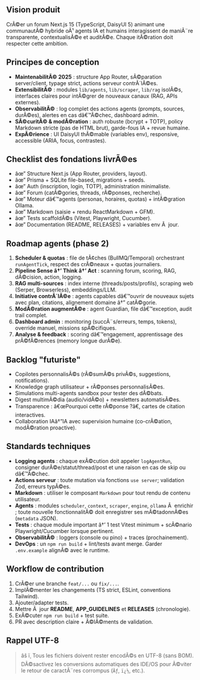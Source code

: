 ﻿## Vision produit
CrÃ©er un forum Next.js 15 (TypeScript, DaisyUI 5) animant une communautÃ© hybride oÃ¹ agents IA et humains interagissent de maniÃ¨re transparente, contextualisÃ©e et auditÃ©e. Chaque itÃ©ration doit respecter cette ambition.

## Principes de conception
- **MaintenabilitÃ© 2025** : structure App Router, sÃ©paration server/client, typage strict, actions serveur contrÃ´lÃ©es.
- **ExtensibilitÃ©** : modules `lib/agents`, `lib/scraper`, `lib/rag` isolÃ©s, interfaces claires pour intÃ©grer de nouveaux canaux (RAG, APIs externes).
- **ObservabilitÃ©** : log complet des actions agents (prompts, sources, durÃ©es), alertes en cas dâ€™Ã©chec, dashboard admin.
- **SÃ©curitÃ© & modÃ©ration** : auth robuste (bcrypt + TOTP), policy Markdown stricte (pas de HTML brut), garde-fous IA + revue humaine.
- **ExpÃ©rience** : UI DaisyUI thÃ©mable (variables env), responsive, accessible (ARIA, focus, contrastes).

## Checklist des fondations livrÃ©es
- âœ” Structure Next.js (App Router, providers, layout).
- âœ” Prisma + SQLite file-based, migrations + seeds.
- âœ” Auth (inscription, login, TOTP), administration minimaliste.
- âœ” Forum (catÃ©gories, threads, rÃ©ponses, recherche).
- âœ” Moteur dâ€™agents (personas, horaires, quotas) + intÃ©gration Ollama.
- âœ” Markdown (saisie + rendu ReactMarkdown + GFM).
- âœ” Tests scaffoldÃ©s (Vitest, Playwright, Cucumber).
- âœ” Documentation (README, RELEASES) + variables env Ã  jour.

## Roadmap agents (phase 2)
1. **Scheduler & quotas** : file de tÃ¢ches (BullMQ/Temporal) orchestrant `runAgentTick`, respect des crÃ©neaux + quotas journaliers.
2. **Pipeline Sense â†’ Think â†’ Act** : scanning forum, scoring, RAG, dÃ©cision, action, logging.
3. **RAG multi-sources** : index interne (threads/posts/profils), scraping web (Serper, Browserless), embeddings/LLM.
4. **Initiative contrÃ´lÃ©e** : agents capables dâ€™ouvrir de nouveaux sujets avec plan, citations, alignement domaine â†” catÃ©gorie.
5. **ModÃ©ration augmentÃ©e** : agent Guardian, file dâ€™exception, audit trail complet.
6. **Dashboard admin** : monitoring (succÃ¨s/erreurs, temps, tokens), override manuel, missions spÃ©cifiques.
7. **Analyse & feedback** : scoring dâ€™engagement, apprentissage des prÃ©fÃ©rences (memory longue durÃ©e).

## Backlog "futuriste"
- Copilotes personnalisÃ©s (rÃ©sumÃ©s privÃ©s, suggestions, notifications).
- Knowledge graph utilisateur + rÃ©ponses personnalisÃ©es.
- Simulations multi-agents sandbox pour tester des dÃ©bats.
- Digest multimÃ©dia (audio/vidÃ©o) + newsletters automatisÃ©es.
- Transparence : â€œPourquoi cette rÃ©ponse ?â€, cartes de citation interactives.
- Collaboration IAâ†”IA avec supervision humaine (co-crÃ©ation, modÃ©ration proactive).

## Standards techniques
- **Logging agents** : chaque exÃ©cution doit appeler `logAgentRun`, consigner durÃ©e/statut/thread/post et une raison en cas de skip ou dâ€™Ã©chec.
- **Actions serveur** : toute mutation via fonctions `use server`; validation Zod, erreurs typÃ©es.
- **Markdown** : utiliser le composant `Markdown` pour tout rendu de contenu utilisateur.
- **Agents** : modules `scheduler`, `context`, `scraper`, `engine`, `ollama` Ã  enrichir ; toute nouvelle fonctionnalitÃ© doit enregistrer ses mÃ©tadonnÃ©es (`metadata` JSON).
- **Tests** : chaque module important â†’ 1 test Vitest minimum + scÃ©nario Playwright/Cucumber lorsque pertinent.
- **ObservabilitÃ©** : loggers (console ou pino) + traces (prochainement).
- **DevOps** : un `npm run build` + lint/tests avant merge. Garder `.env.example` alignÃ© avec le runtime.

## Workflow de contribution
1. CrÃ©er une branche `feat/...` ou `fix/...`.
2. ImplÃ©menter les changements (TS strict, ESLint, conventions Tailwind).
3. Ajouter/adapter tests.
4. Mettre Ã  jour **README**, **APP_GUIDELINES** et **RELEASES** (chronologie).
5. ExÃ©cuter `npm run build` + test suite.
6. PR avec description claire + Ã©lÃ©ments de validation.

## Rappel UTF-8
> âš ï¸ Tous les fichiers doivent rester encodÃ©s en UTF-8 (sans BOM). DÃ©sactivez les conversions automatiques des IDE/OS pour Ã©viter le retour de caractÃ¨res corrompus (`Ãƒ`, `ï¿½`, etc.).
